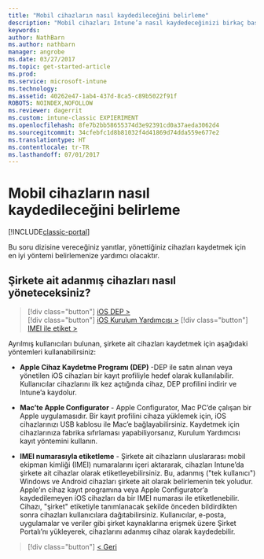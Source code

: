 ```yaml
---
title: "Mobil cihazların nasıl kaydedileceğini belirleme"
description: "Mobil cihazları Intune’a nasıl kaydedeceğinizi birkaç basit soruyu yanıtlayarak kararlaştırın"
keywords: 
author: NathBarn
ms.author: nathbarn
manager: angrobe
ms.date: 03/27/2017
ms.topic: get-started-article
ms.prod: 
ms.service: microsoft-intune
ms.technology: 
ms.assetid: 40262e47-1ab4-437d-8ca5-c89b5022f91f
ROBOTS: NOINDEX,NOFOLLOW
ms.reviewer: dagerrit
ms.custom: intune-classic EXPIERIMENT
ms.openlocfilehash: 8fe7b2bb58655374d3e92391cd0a37aeda3062d4
ms.sourcegitcommit: 34cfebfc1d8b81032f4d41869d74dda559e677e2
ms.translationtype: HT
ms.contentlocale: tr-TR
ms.lasthandoff: 07/01/2017
---
```

# <a name="choose-how-to-enroll-mobile-devices"></a>Mobil cihazların nasıl kaydedileceğini belirleme

[!INCLUDE[classic-portal](../includes/classic-portal.md)]

Bu soru dizisine vereceğiniz yanıtlar, yönettiğiniz cihazları kaydetmek için en iyi yöntemi belirlemenize yardımcı olacaktır.

## <a name="how-will-you-manage-dedicated-corporate-owned-devices"></a>**Şirkete ait adanmış cihazları nasıl yöneteceksiniz?**

  > [!div class="button"]
[iOS DEP >](/intune-classic/deploy-use/ios-device-enrollment-program-in-microsoft-intune)  
> [!div class="button"]
[iOS Kurulum Yardımcısı >](/intune-classic/deploy-use/ios-setup-assistant-enrollment-in-microsoft-intune)
> [!div class="button"]
[IMEI ile etiket >](/intune-classic/deploy-use/specify-corporate-owned-devices-with-international-mobile-equipment-identity-imei-numbers)

  Ayrılmış kullanıcıları bulunan, şirkete ait cihazları kaydetmek için aşağıdaki yöntemleri kullanabilirsiniz:

  - **Apple Cihaz Kaydetme Programı (DEP)** -DEP ile satın alınan veya yönetilen iOS cihazları bir kayıt profiliyle hedef olarak kullanılabilir. Kullanıcılar cihazlarını ilk kez açtığında cihaz, DEP profilini indirir ve Intune’a kaydolur.

  - **Mac’te Apple Configurator** - Apple Configurator, Mac PC’de çalışan bir Apple uygulamasıdır. Bir kayıt profilini cihaza yüklemek için, iOS cihazlarınızı USB kablosu ile Mac’e bağlayabilirsiniz. Kaydetmek için cihazlarınıza fabrika sıfırlaması yapabiliyorsanız, Kurulum Yardımcısı kayıt yöntemini kullanın.

  - **IMEI numarasıyla etiketleme** - Şirkete ait cihazların uluslararası mobil ekipman kimliği (IMEI) numaralarını içeri aktararak, cihazları Intune’da şirkete ait cihazlar olarak etiketleyebilirsiniz. Bu, adanmış ("tek kullanıcı") Windows ve Android cihazları şirkete ait olarak belirlemenin tek yoludur. Apple’ın cihaz kayıt programına veya Apple Configurator’a kaydedilemeyen iOS cihazları da bir IMEI numarası ile etiketlenebilir. Cihazı, "şirket" etiketiyle tanımlanacak şekilde önceden bildirdikten sonra cihazları kullanıcılara dağıtabilirsiniz. Kullanıcılar, e-posta, uygulamalar ve veriler gibi şirket kaynaklarına erişmek üzere Şirket Portalı’nı yükleyerek, cihazlarını adanmış cihaz olarak kaydedebilir.

> [!div class="button"]
[< Geri](choose-how-to-enroll-devices3.md)
